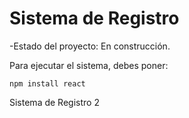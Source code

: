 <h1> Sistema de Registro</h1>

-Estado del proyecto: En construcción.

Para ejecutar el sistema, debes poner: 

```npm install react```

Sistema de Registro 2
